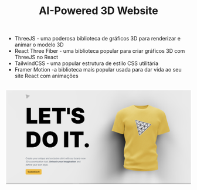 <h1 align=center>AI-Powered 3D Website</h1>
<br/>

<ul>
<li>ThreeJS - uma poderosa biblioteca de gráficos 3D para renderizar e animar o modelo 3D</li>
<li>React Three Fiber - uma biblioteca popular para criar gráficos 3D com ThreeJS no React</li>
<li>TailwindCSS - uma popular estrutura de estilo CSS utilitária</li>
<li>Framer Motion -a biblioteca mais popular usada para dar vida ao seu site React com animações</li>
</ul>
<br/>
<img src="https://github.com/pvsmda/threeJSProject/blob/main/cpa.png?raw=true"/>
